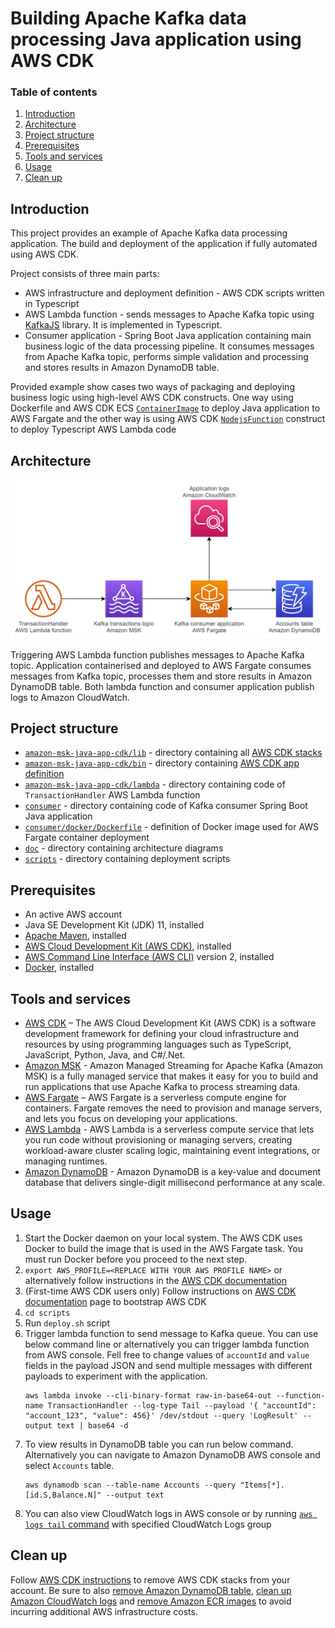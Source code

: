 # Building Apache Kafka data processing Java application using AWS CDK
### Table of contents
1. [Introduction](#introduction)
2. [Architecture](#architecture)
3. [Project structure](#project-structure)
4. [Prerequisites](#prerequisites)
5. [Tools and services](#tools-and-services)
6. [Usage](#usage)
7. [Clean up](#clean-up)

## Introduction
This project provides an example of Apache Kafka data processing application. The build and deployment of the application if fully automated using AWS CDK.

Project consists of three main parts:
* AWS infrastructure and deployment definition - AWS CDK scripts written in Typescript
* AWS Lambda function - sends messages to Apache Kafka topic using [KafkaJS](https://kafka.js.org/) library. It is implemented in Typescript.
* Consumer application - Spring Boot Java application containing main business logic of the data processing pipeline. It consumes messages from Apache Kafka topic, performs simple validation and processing and stores results in Amazon DynamoDB table.

Provided example show cases two ways of packaging and deploying business logic using high-level AWS CDK constructs. 
One way using Dockerfile and AWS CDK ECS [`ContainerImage`](https://docs.aws.amazon.com/cdk/api/latest/docs/@aws-cdk_aws-ecs.ContainerImage.html) to deploy Java application to AWS Fargate 
and the other way is using AWS CDK [`NodejsFunction`](https://docs.aws.amazon.com/cdk/api/latest/docs/@aws-cdk_aws-lambda-nodejs.NodejsFunction.html) construct to deploy Typescript AWS Lambda code
## Architecture
![architecture](doc/architecture.png)

Triggering AWS Lambda function publishes messages to Apache Kafka topic. 
Application containerised and deployed to AWS Fargate consumes messages from Kafka topic, processes them and store results in Amazon DynamoDB table.
Both lambda function and consumer application publish logs to Amazon CloudWatch.  

## Project structure
* [`amazon-msk-java-app-cdk/lib`](amazon-msk-java-app-cdk/lib) - directory containing all [AWS CDK stacks](https://docs.aws.amazon.com/cdk/latest/guide/stacks.html)
* [`amazon-msk-java-app-cdk/bin`](amazon-msk-java-app-cdk/bin) - directory containing [AWS CDK app definition](https://docs.aws.amazon.com/cdk/latest/guide/apps.html)
* [`amazon-msk-java-app-cdk/lambda`](amazon-msk-java-app-cdk/lambda) - directory containing code of `TransactionHandler` AWS Lambda function
* [`consumer`](consumer) - directory containing code of Kafka consumer Spring Boot Java application
* [`consumer/docker/Dockerfile`](consumer/docker/Dockerfile) - definition of Docker image used for AWS Fargate container deployment
* [`doc`](doc) - directory containing architecture diagrams
* [`scripts`](scripts) - directory containing deployment scripts

## Prerequisites
* An active AWS account
* Java SE Development Kit (JDK) 11, installed 
* [Apache Maven](https://maven.apache.org/), installed
* [AWS Cloud Development Kit (AWS CDK)](https://docs.aws.amazon.com/cdk/latest/guide/getting_started.html), installed
* [AWS Command Line Interface (AWS CLI)](https://docs.aws.amazon.com/cli/latest/userguide/install-cliv2.html) version 2, installed
* [Docker](https://docs.docker.com/get-docker/), installed

## Tools and services
* [AWS CDK](https://aws.amazon.com/cdk/) – The AWS Cloud Development Kit (AWS CDK) is a software development framework for defining your cloud infrastructure and resources by using programming languages such as TypeScript, JavaScript, Python, Java, and C#/.Net.
* [Amazon MSK](https://aws.amazon.com/msk/) - Amazon Managed Streaming for Apache Kafka (Amazon MSK) is a fully managed service that makes it easy for you to build and run applications that use Apache Kafka to process streaming data.
* [AWS Fargate](https://aws.amazon.com/fargate/) – AWS Fargate is a serverless compute engine for containers. Fargate removes the need to provision and manage servers, and lets you focus on developing your applications.
* [AWS Lambda](https://aws.amazon.com/lambda/) -  AWS Lambda is a serverless compute service that lets you run code without provisioning or managing servers, creating workload-aware cluster scaling logic, maintaining event integrations, or managing runtimes.
* [Amazon DynamoDB](https://aws.amazon.com/dynamodb/) -  Amazon DynamoDB is a key-value and document database that delivers single-digit millisecond performance at any scale.

## Usage 
1. Start the Docker daemon on your local system. The AWS CDK uses Docker to build the image that is used in the AWS Fargate task. You must run Docker before you proceed to the next step.
2. `export AWS_PROFILE=<REPLACE WITH YOUR AWS PROFILE NAME>` or alternatively follow instructions in the [AWS CDK documentation](https://docs.aws.amazon.com/cdk/latest/guide/getting_started.html#getting_started_prerequisites)
3. (First-time AWS CDK users only) Follow instructions on [AWS CDK documentation](https://docs.aws.amazon.com/cdk/latest/guide/getting_started.html#getting_started_bootstrap) page to bootstrap AWS CDK
4. `cd scripts`
5. Run `deploy.sh` script
6. Trigger lambda function to send message to Kafka queue. You can use below command line or alternatively you can trigger lambda function from AWS console. Fell free to change values of `accountId` and `value` fields in the payload JSON and send multiple messages with different payloads to experiment with the application. 
   ```shell
   aws lambda invoke --cli-binary-format raw-in-base64-out --function-name TransactionHandler --log-type Tail --payload '{ "accountId": "account_123", "value": 456}' /dev/stdout --query 'LogResult' --output text | base64 -d
   ```
7. To view results in DynamoDB table you can run below command. Alternatively you can navigate to Amazon DynamoDB AWS console and select `Accounts` table.
    ```shell
    aws dynamodb scan --table-name Accounts --query "Items[*].[id.S,Balance.N]" --output text
    ```
8. You can also view CloudWatch logs in AWS console or by running [`aws logs tail` command](https://awscli.amazonaws.com/v2/documentation/api/latest/reference/logs/tail.html) with specified CloudWatch Logs group  

## Clean up
Follow [AWS CDK instructions](https://docs.aws.amazon.com/cdk/latest/guide/hello_world.html#hello_world_tutorial_destroy) to remove AWS CDK stacks from your account.
Be sure to also [remove Amazon DynamoDB table](https://docs.aws.amazon.com/amazondynamodb/latest/developerguide/WorkingWithTables.Basics.html#WorkingWithTables.Basics.DeleteTable), [clean up Amazon CloudWatch logs](https://awscli.amazonaws.com/v2/documentation/api/latest/reference/logs/delete-log-group.html) and [remove Amazon ECR images](https://docs.aws.amazon.com/AmazonECR/latest/userguide/delete_image.html) to avoid incurring additional AWS infrastructure costs.
